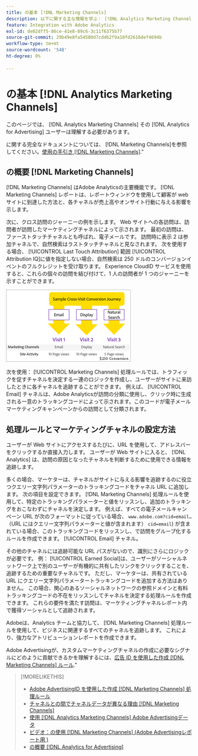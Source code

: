 ```yaml
---
title: の基本 [!DNL Marketing Channels]
description: 以下に関する主な情報を学ぶ： [!DNL Analytics Marketing Channels] その [!DNL Analytics for Advertising] ユーザーは理解する必要があります。
feature: Integration with Adobe Analytics
exl-id: de02dff5-86ce-41e8-89c6-3c11f6375b77
source-git-commit: 29b49e8fa54580d7cdd62f9a10fd2616def4694b
workflow-type: tm+mt
source-wordcount: '548'
ht-degree: 0%

---
```


# の基本 [!DNL Analytics Marketing Channels]

このページでは、 [!DNL Analytics Marketing Channels] その [!DNL Analytics for Advertising] ユーザーは理解する必要があります。

に関する完全なドキュメントについては、 [!DNL Marketing Channels]を参照してください。[使用の手引き [!DNL Marketing Channels]](https://experienceleague.adobe.com/docs/analytics/components/marketing-channels/c-getting-started-mchannel.html).&quot;

## の概要 [!DNL Marketing Channels]

[!DNL Marketing Channels] はAdobe Analyticsの主要機能です。 [!DNL Marketing Channels] レポートは、レポートウィンドウを使用して顧客が web サイトに到達した方法と、各チャネルが売上高やオンサイト行動に与える影響を示します。

次に、クロス訪問のジャーニーの例を示します。 Web サイトへの各訪問は、訪問者が訪問したマーケティングチャネルによって示されます。 最初の訪問は、ファーストタッチチャネルとも呼ばれ、電子メールです。 訪問時に表示 2 は参加チャネルで、自然検索はラストタッチチャネルと見なされます。 次を使用する場合、 [!UICONTROL Last Touch Attribution] 範囲 [!UICONTROL Attribution IQ]に値を指定しない場合、自然検索は 250 ドルのコンバージョンイベントのフルクレジットを受け取ります。 Experience CloudID サービスを使用すると、これらの個々の訪問を結び付けて、1 人の訪問者が 1 つのジャーニーを示すことができます。

![マーケティングチャネルでのクロス訪問コンバージョンジャーニーの例](/help/integrations/assets/a4adc-mc-sample-journey.png)

次を使用： [!UICONTROL Marketing Channels] 処理ルールでは、トラフィックを促すチャネルを決定する一連のロジックを作成し、ユーザーがサイトに来訪したときに各チャネルを追跡することができます。 例えば、 [!UICONTROL Email] チャネルは、Adobe Analyticsが訪問の分類に使用し、クリック時に生成される一意のトラッキングコードによって示されます。このコードが電子メールマーケティングキャンペーンからの訪問として分類されます。

## 処理ルールとマーケティングチャネルの設定方法

ユーザーが Web サイトにアクセスするたびに、URL を使用して、アドレスバーをクリックするか直接入力します。 ユーザーが Web サイトに入ると、 [!DNL Analytics] は、訪問の原因となったチャネルを判断するために使用できる情報を追跡します。

多くの場合、マーケターは、チャネルがサイトに与える影響を追跡するのに役立つクエリー文字列パラメーターのトラッキングコードをチャネル URL に追加します。 次の項目を設定できます。 [!DNL Marketing Channels] 処理ルールを使用して、特定のトラッキングパラメーターと値をリッスンし、追加のトラッキングをおこなわずにチャネルを決定します。 例えば、すべての電子メールキャンペーン URL が次のフォーマットに従っている場合、 `www.adobe.com?cid=email…` （URL にはクエリー文字列パラメーターと値が含まれます） `cid=email`) が含まれている場合、このトラッキングコードをリッスンし、で訪問をグループ化するルールを作成できます。 [!UICONTROL Email] チャネル。

その他のチャネルには追跡可能な URL パスがないので、識別にさらにロジックが必要です。 例： [!UICONTROL Earned Social]は、ユーザーがソーシャルネットワーク上で別のユーザーが有機的に共有したリンクをクリックすることを、追跡するための重要なチャネルです。 ただし、マーケターは、共有されている URL にクエリー文字列パラメータートラッキングコードを追加する方法はありません。 この場合、関心のあるソーシャルネットワークの参照ドメインと有料トラッキングコードの不在をリッスンしてチャネルを決定する処理ルールを作成できます。 これらの要件を満たす訪問は、マーケティングチャネルレポート内で獲得ソーシャルとして追跡されます。

Adobeは、Analytics チームと協力して、 [!DNL Marketing Channels] 処理ルールを使用して、ビジネスに関連するすべてのチャネルを追跡します。 これにより、強力なアトリビューションレポートを作成できます。

Adobe Advertisingが、カスタムマーケティングチャネルの作成に必要なシグナルにどのように貢献できるかを理解するには、[広告 ID を使用した作成 [!DNL Marketing Channels] ルール](mc-ids.md).&quot;

>[!MORELIKETHIS]
>
>* [Adobe AdvertisingID を使用した作成 [!DNL Marketing Channels] 処理ルール](mc-ids.md)
>* [チャネルとの間でチャネルデータが異なる理由 [!DNL Marketing Channels]](mc-data-variances.md)
>* [使用 [!DNL Analytics Marketing Channels] Adobe Advertisingデータ](mc-ac-data.md)
>* [ビデオ：の使用 [!DNL Marketing Channels] (Adobe Advertisingレポート用 )](https://experienceleague.adobe.com/docs/advertising-learn/tutorials/analytics/analytics-reporting-a4adc.html)
>* [の概要 [!DNL Analytics for Advertising]](/help/integrations/analytics/overview.md)

